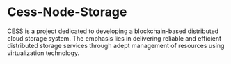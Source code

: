 # Cess-Node-Storage
CESS is a project dedicated to developing a blockchain-based distributed cloud storage system. The emphasis lies in delivering reliable and efficient distributed storage services through adept management of resources using virtualization technology.
